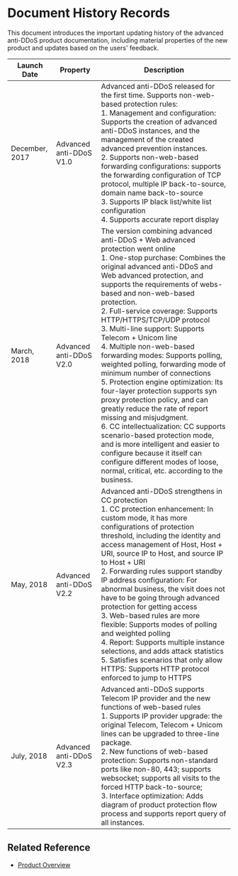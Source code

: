 # Document History Records

This document introduces the important updating history of the advanced anti-DDoS product documentation, including material properties of the new product and updates based on the users' feedback.

| Launch Date | Property | Description |
|-|-|-|
| December, 2017 | Advanced anti-DDoS V1.0 | Advanced anti-DDoS released for the first time. Supports non-web-based protection rules:<br/>1. Management and configuration: Supports the creation of advanced anti-DDoS instances, and the management of the created advanced prevention instances. <br />2. Supports non-web-based forwarding configurations: supports the forwarding configuration of TCP protocol, multiple IP back-to-source, domain name back-to-source<br />3. Supports IP black list/white list configuration<br />4. Supports accurate report display |
| March, 2018 | Advanced anti-DDoS V2.0 | The version combining advanced anti-DDoS + Web advanced protection went online<br />1. One-stop purchase: Combines the original advanced anti-DDoS and Web advanced protection, and supports the requirements of webs-based and non-web-based protection. <br />2. Full-service coverage: Supports HTTP/HTTPS/TCP/UDP protocol<br />3. Multi-line support: Supports Telecom + Unicom line<br />4. Multiple non-web-based forwarding modes: Supports polling, weighted polling, forwarding mode of minimum number of connections<br />5. Protection engine optimization: Its four-layer protection supports syn proxy protection policy, and can greatly reduce the rate of report missing and misjudgment. <br />6. CC intellectualization: CC supports scenario-based protection mode, and is more intelligent and easier to configure because it itself can configure different modes of loose, normal, critical, etc. according to the business. |
| May, 2018 | Advanced anti-DDoS V2.2 | Advanced anti-DDoS strengthens in CC protection<br />1. CC protection enhancement: In custom mode, it has more configurations of protection threshold, including the identity and access management of Host, Host + URI, source IP to Host, and source IP to Host + URI<br />2. Forwarding rules support standby IP address configuration: For abnormal business, the visit does not have to be going through advanced protection for getting access<br />3. Web-based rules are more flexible: Supports modes of polling and weighted polling<br />4. Report: Supports multiple instance selections, and adds attack statistics<br />5. Satisfies scenarios that only allow HTTPS: Supports HTTP protocol enforced to jump to HTTPS |
| July, 2018 | Advanced anti-DDoS V2.3 | Advanced anti-DDoS supports Telecom IP provider and the new functions of web-based rules<br />1. Supports IP provider upgrade: the original Telecom, Telecom + Unicom lines can be upgraded to three-line package. <br />2. New functions of web-based protection: Supports non-standard ports like non-80, 443; supports websocket; supports all visits to the forced HTTP back-to-source;<br />3. Interface optimization: Adds diagram of product protection flow process and supports report query of all instances. |



## Related Reference

- [Product Overview](../Introduction/What-Is-Advanced-Anti-DDoS.md)

